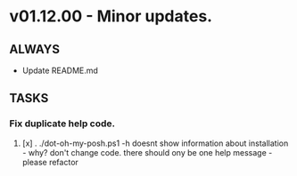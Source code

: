 # v01.12.00 - Minor updates.
## ALWAYS ##
- Update README.md

## TASKS ##
### Fix duplicate help code.

1. [x] . ./dot-oh-my-posh.ps1 -h 
      doesnt show information about installation - why? don't change code.
      there should ony be one help message - please refactor